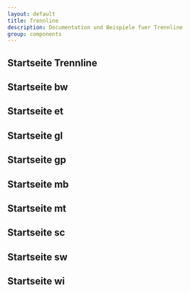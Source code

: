 ```yaml
---
layout: default
title: Trennline
description: Documentation und Beispiele fuer Trennline
group: components
---
```


<!-- trennline -->
<section>
  <h1>Startseite Trennline</h1>
  <section class="element-wrapper line-default">
    <div class="container">
      <div class="row">
        <div class="line-wrapper">
        </div>
      </div>
    </div>
  </section>
</section>

<!-- trennline bw -->
<section>
  <h1>Startseite bw</h1>
  <section class="element-wrapper line-fc-bw">
    <div class="container">
      <div class="row">
        <div class="line-wrapper">
        </div>
      </div>
    </div>
  </section>
</section>

<!-- trennline et -->
<section>
  <h1>Startseite et</h1>
  <section class="element-wrapper line-fc-et">
    <div class="container">
      <div class="row">
        <div class="line-wrapper">
        </div>
      </div>
    </div>
  </section>
</section>

<!-- trennline gl -->
<section>
  <h1>Startseite gl</h1>
  <section class="element-wrapper line-fc-gl">
    <div class="container">
      <div class="row">
        <div class="line-wrapper">
        </div>
      </div>
    </div>
  </section>
</section>

<!-- trennline gp -->
<section>
  <h1>Startseite gp</h1>
  <section class="element-wrapper line-fc-gp">
    <div class="container">
      <div class="row">
        <div class="line-wrapper">
        </div>
      </div>
    </div>
  </section>
</section>

  <!-- trennline mb -->
<section>
  <h1>Startseite mb</h1>
  <section class="element-wrapper line-fc-mb">
    <div class="container">
      <div class="row">
        <div class="line-wrapper">
        </div>
      </div>
    </div>
  </section>
</section>

<!-- trennline mt -->
<section>
  <h1>Startseite mt</h1>
  <section class="element-wrapper line-fc-mt">
    <div class="container">
      <div class="row">
        <div class="line-wrapper">
        </div>
      </div>
    </div>
  </section>
</section>

<!-- trennline sc -->
<section>
  <h1>Startseite sc</h1>
  <section class="element-wrapper line-fc-sc">
    <div class="container">
      <div class="row">
        <div class="line-wrapper">
        </div>
      </div>
    </div>
  </section>
</section>

<!-- trennline sw -->
<section>
  <h1>Startseite sw</h1>
  <section class="element-wrapper line-fc-sw">
    <div class="container">
      <div class="row">
        <div class="line-wrapper">
        </div>
      </div>
    </div>
  </section>
</section>

<!-- trennline wi -->
<section>
  <h1>Startseite wi</h1>
  <section class="element-wrapper line-fc-wi">
    <div class="container">
      <div class="row">
        <div class="line-wrapper">
        </div>
      </div>
    </div>
  </section>
</section>
